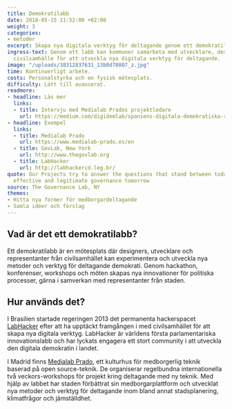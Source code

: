 ```yaml
---
title: Demokratilabb
date: 2018-05-15 11:52:00 +02:00
weight: 3
categories:
- metoder
excerpt: Skapa nya digitala verktyg för deltagande genom ett demokratilabb.
ingress-text: Genom ett labb kan kommuner samarbeta med utvecklare, designers och
  civilsamhälle för att utveckla nya digitala verktyg för deltagande.
image: "/uploads/38312837631_13b0d78807_z.jpg"
time: Kontinuerligt arbete.
costs: Personalstyrka och en fysisk mötesplats.
difficulty: Lätt till avancerat.
readmore:
- headline: Läs mer
  links:
  - title: Intervju med Medialab Prados projektledare
    url: https://medium.com/digidemlab/spaniens-digitala-demokratiska-revolution-4efb0fdd3cf2
- headline: Exempel
  links:
  - title: Medialab Prado
    url: https://www.medialab-prado.es/en
  - title: GovLab, New York
    url: http://www.thegovlab.org
  - title: LabHacker
    url: http://labhackercd.leg.br/
quote: Our Projects try to answer the questions that stand between today and more
  effective and legitimate governance tomorrow
source: The Governance Lab, NY
themes:
- Hitta nya former för medborgardeltagande
- Samla idéer och förslag
---
```


## Vad är det ett demokratilabb?
Ett demokratilabb är en mötesplats där designers, utvecklare och representanter från civilsamhället kan experimentera och utveckla nya metoder och verktyg för deltagande demokrati. Genom hackathon, konferenser, workshops och möten skapas nya innovationer för politiska processer, gärna i samverkan med representanter från staden.

## Hur används det?
I Brasilien startade regeringen 2013 det permanenta hackerspacet [LabHacker](http://labhackercd.leg.br/) efter att ha upptäckt framgången i med civilsamhället för att skapa nya digitala verktyg. LabHacker är världens första parlamentariska innovationslabb och har lyckats engagera ett stort community i att utveckla den digitala demokratin i landet.

I Madrid finns [Medialab Prado](http://medialab-prado.es/), ett kulturhus för medborgerlig teknik baserad på open source-teknik. De organiserar regelbundna internationella två veckors-workshops för projekt kring deltagande med ny teknik. Med hjälp av labbet har staden förbättrat sin medborgarplattform och utvecklat nya metoder och verktyg för deltagande inom bland annat stadsplanering, klimatfrågor och jämställdhet.
